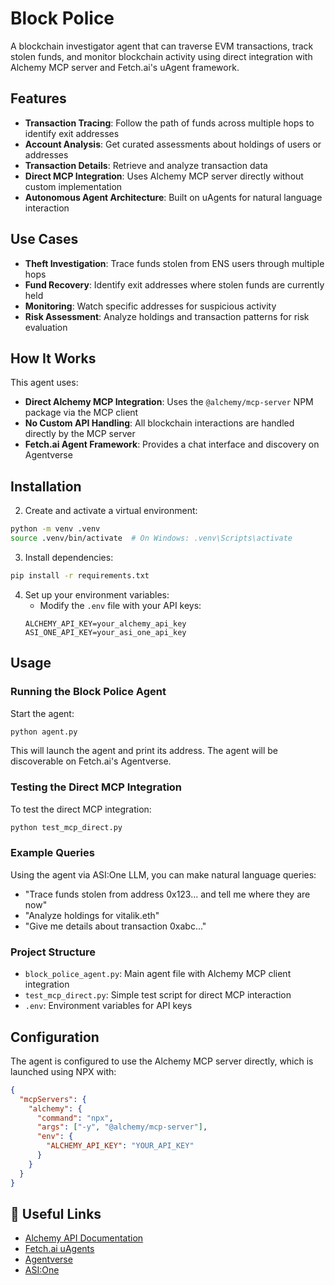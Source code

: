 # Block Police

A blockchain investigator agent that can traverse EVM transactions, track stolen funds, and monitor blockchain activity using direct integration with Alchemy MCP server and Fetch.ai's uAgent framework.

## Features

- **Transaction Tracing**: Follow the path of funds across multiple hops to identify exit addresses
- **Account Analysis**: Get curated assessments about holdings of
  users or addresses
- **Transaction Details**: Retrieve and analyze transaction data
- **Direct MCP Integration**: Uses Alchemy MCP server directly without custom implementation
- **Autonomous Agent Architecture**: Built on uAgents for natural language interaction

## Use Cases

- **Theft Investigation**: Trace funds stolen from ENS users through multiple hops
- **Fund Recovery**: Identify exit addresses where stolen funds are currently held
- **Monitoring**: Watch specific addresses for suspicious activity
- **Risk Assessment**: Analyze holdings and transaction patterns for risk evaluation

## How It Works

This agent uses:

- **Direct Alchemy MCP Integration**: Uses the `@alchemy/mcp-server` NPM package via the MCP client
- **No Custom API Handling**: All blockchain interactions are handled directly by the MCP server
- **Fetch.ai Agent Framework**: Provides a chat interface and discovery on Agentverse

## Installation

2. Create and activate a virtual environment:

```bash
python -m venv .venv
source .venv/bin/activate  # On Windows: .venv\Scripts\activate
```

3. Install dependencies:

```bash
pip install -r requirements.txt
```

4. Set up your environment variables:
   - Modify the `.env` file with your API keys:
   ```
   ALCHEMY_API_KEY=your_alchemy_api_key
   ASI_ONE_API_KEY=your_asi_one_api_key
   ```

## Usage

### Running the Block Police Agent

Start the agent:

```bash
python agent.py
```

This will launch the agent and print its address. The agent will be discoverable on Fetch.ai's Agentverse.

### Testing the Direct MCP Integration

To test the direct MCP integration:

```bash
python test_mcp_direct.py
```

### Example Queries

Using the agent via ASI:One LLM, you can make natural language queries:

- "Trace funds stolen from address 0x123... and tell me where they are now"
- "Analyze holdings for vitalik.eth"
- "Give me details about transaction 0xabc..."

### Project Structure

- `block_police_agent.py`: Main agent file with Alchemy MCP client integration
- `test_mcp_direct.py`: Simple test script for direct MCP interaction
- `.env`: Environment variables for API keys

## Configuration

The agent is configured to use the Alchemy MCP server directly, which is launched using NPX with:

```json
{
  "mcpServers": {
    "alchemy": {
      "command": "npx",
      "args": ["-y", "@alchemy/mcp-server"],
      "env": {
        "ALCHEMY_API_KEY": "YOUR_API_KEY"
      }
    }
  }
}
```

## 🔗 Useful Links

- [Alchemy API Documentation](https://www.alchemy.com/docs/alchemy-mcp-server)
- [Fetch.ai uAgents](https://innovationlab.fetch.ai/resources/docs/examples/chat-protocol/asi-compatible-uagents)
- [Agentverse](https://agentverse.ai/)
- [ASI:One](https://asi1.ai/)
